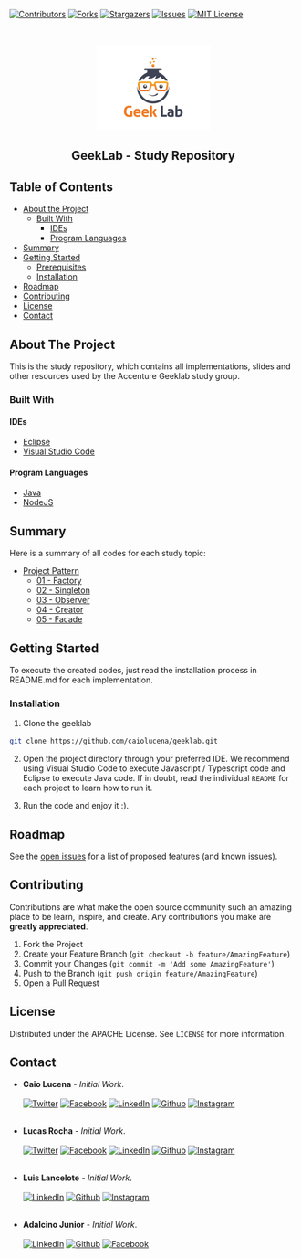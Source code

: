 [![Contributors][contributors-shield]][contributors-url]
[![Forks][forks-shield]][forks-url]
[![Stargazers][stars-shield]][stars-url]
[![Issues][issues-shield]][issues-url]
[![MIT License][license-shield]][license-url]

<!-- PROJECT LOGO -->
<br />
<p align="center">
  <a href="https://github.com/caiolucena/geeklab">
    <img src="assets/images/geek_lab_logo.jpg" alt="Logo" width="200" height="150">
  </a>
  <h2 align="center">GeekLab - Study Repository</h2>
</p>

<!-- TABLE OF CONTENTS -->

## Table of Contents

- [About the Project](#about-the-project)
  - [Built With](#built-with)
    - [IDEs](#IDEs)
    - [Program Languages](#program-languages)
- [Summary](#summary)
- [Getting Started](#getting-started)
  - [Prerequisites](#prerequisites)
  - [Installation](#installation)
- [Roadmap](#roadmap)
- [Contributing](#contributing)
- [License](#license)
- [Contact](#contact)

<!-- ABOUT THE PROJECT -->

## About The Project

This is the study repository, which contains all implementations, slides and other resources used by the Accenture Geeklab study group.

### Built With

#### IDEs

- [Eclipse](https://www.eclipse.org/downloads/)
- [Visual Studio Code](https://code.visualstudio.com/)

#### Program Languages

- [Java](https://www.oracle.com/technetwork/pt/java/javase/downloads/index.html)
- [NodeJS](https://nodejs.org)

## Summary

Here is a summary of all codes for each study topic:

- [Project Pattern](https://github.com/caiolucena/geeklab/tree/master/project-pattern)
  - [01 - Factory](https://github.com/caiolucena/geeklab/tree/master/project-pattern/01-FactoryLab)
  - [02 - Singleton](https://github.com/caiolucena/geeklab/tree/master/project-pattern/02-Singleton)
  - [03 - Observer](https://github.com/caiolucena/geeklab/tree/master/project-pattern/03-Observer)
  - [04 - Creator](https://github.com/caiolucena/geeklab/tree/master/project-pattern/04-Creator)
  - [05 - Facade](https://github.com/caiolucena/geeklab/tree/master/project-pattern/05-Facade)

<!-- GETTING STARTED -->

## Getting Started

To execute the created codes, just read the installation process in README.md for each implementation.

### Installation

1. Clone the geeklab

```sh
git clone https://github.com/caiolucena/geeklab.git
```

2. Open the project directory through your preferred IDE. We recommend using Visual Studio Code to execute Javascript / Typescript code and Eclipse to execute Java code. If in doubt, read the individual `README` for each project to learn how to run it.

3. Run the code and enjoy it :).

<!-- ROADMAP -->

## Roadmap

See the [open issues](https://github.com/caiolucena/geeklab/issues) for a list of proposed features (and known issues).

<!-- CONTRIBUTING -->

## Contributing

Contributions are what make the open source community such an amazing place to be learn, inspire, and create. Any contributions you make are **greatly appreciated**.

1. Fork the Project
2. Create your Feature Branch (`git checkout -b feature/AmazingFeature`)
3. Commit your Changes (`git commit -m 'Add some AmazingFeature'`)
4. Push to the Branch (`git push origin feature/AmazingFeature`)
5. Open a Pull Request

<!-- LICENSE -->

## License

Distributed under the APACHE License. See `LICENSE` for more information.

<!-- CONTACT -->

## Contact

- **Caio Lucena** - _Initial Work_. </br></br> [![Twitter](https://img.shields.io/static/v1?label=twitter&message=@caioblucena&color=16A4FB)](https://twitter.com/caioblucena) [![Facebook](https://img.shields.io/static/v1?label=facebook&message=@caio.lucenaa&color=0F8EF2)](https://www.facebook.com/caio.lucenaa) [![LinkedIn](https://img.shields.io/static/v1?label=linkedin&message=@caio-cesar-b-lucena&color=0A66C2)](https://www.linkedin.com/in/caio-cesar-b-lucena/) [![Github](https://img.shields.io/static/v1?label=github&message=@caiolucena&color=black)](https://github.com/caiolucena/) [![Instagram](https://img.shields.io/static/v1?label=instagram&message=@caioluucena&color=BF2A6D)](https://www.instagram.com/caioluucena/) </br></br>

- **Lucas Rocha** - _Initial Work_. </br></br> [![Twitter](https://img.shields.io/static/v1?label=twitter&message=@lucasrochacc&color=16A4FB)](https://twitter.com/lucasrochacc) [![Facebook](https://img.shields.io/static/v1?label=facebook&message=@lucasrochacc&color=0F8EF2)](https://www.facebook.com/lucasrochacc) [![LinkedIn](https://img.shields.io/static/v1?label=linkedin&message=@lucasrochacc&color=0A66C2)](https://www.linkedin.com/in/lucasrochacc/) [![Github](https://img.shields.io/static/v1?label=github&message=@lucasrochagit&color=black)](https://github.com/lucasrochagit/) [![Instagram](https://img.shields.io/static/v1?label=instagram&message=@lucasrochacc&color=BF2A6D)](https://www.instagram.com/lucasrochacc/) </br></br>

- **Luis Lancelote** - _Initial Work_. </br></br> [![LinkedIn](https://img.shields.io/static/v1?label=linkedin&message=@luis-lancellote-marques-74552619a&color=0A66C2)](https://www.linkedin.com/in/luis-lancellote-marques-74552619a/) [![Github](https://img.shields.io/static/v1?label=github&message=@LanceMarques&color=black)](https://github.com/LanceMarques/) [![Instagram](https://img.shields.io/static/v1?label=instagram&message=@lance_marques&color=BF2A6D)](https://www.instagram.com/lance_marques/) </br></br>

- **Adalcino Junior** - _Initial Work_. </br></br>
[![LinkedIn](https://img.shields.io/static/v1?label=linkedin&message=@adalcino-junior-863829192a&color=0A66C2)](https://www.linkedin.com/in/adalcino-junior-863829192/)
[![Github](https://img.shields.io/static/v1?label=github&message=@adalcinojunior&color=black)](https://github.com/adalcinojunior)
[![Facebook](https://img.shields.io/static/v1?label=facebook&message=@adalcino.junior.96&color=0F8EF2)](https://www.facebook.com/adalcino.junior.96)  </br></br>

<!-- ACKNOWLEDGEMENTS -->

<!-- MARKDOWN LINKS & IMAGES -->
<!-- https://www.markdownguide.org/basic-syntax/#reference-style-links -->

[contributors-shield]: https://img.shields.io/github/contributors/caiolucena/geeklab.svg?style=flat-square
[contributors-url]: https://github.com/caiolucena/geeklab/graphs/contributors
[forks-shield]: https://img.shields.io/github/forks/caiolucena/geeklab.svg?style=flat-square
[forks-url]: https://github.com/caiolucena/geeklab/network/members
[stars-shield]: https://img.shields.io/github/stars/caiolucena/geeklab.svg?style=flat-square
[stars-url]: https://github.com/caiolucena/geeklab/stargazers
[issues-shield]: https://img.shields.io/github/issues/caiolucena/geeklab.svg?style=flat-square
[issues-url]: https://github.com/caiolucena/geeklab/issues
[license-shield]: https://img.shields.io/github/license/caiolucena/geeklab.svg?style=flat-square
[license-url]: https://github.com/caiolucena/geeklab/blob/master/LICENSE
[product-screenshot]: images/screenshot.png
